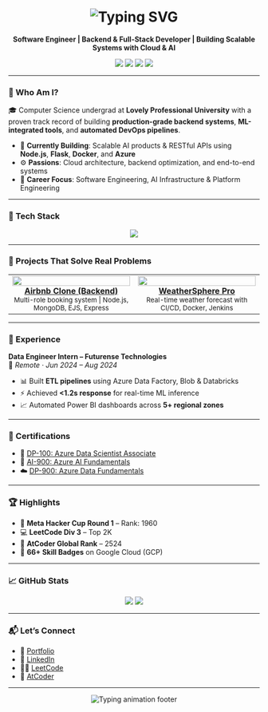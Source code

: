 <h1 align="center">
  <img src="https://readme-typing-svg.herokuapp.com?font=Fira+Code&size=28&duration=3000&pause=500&color=00FEEF&center=true&vCenter=true&width=800&lines=Hi+%F0%9F%91%8B%2C+I'm+Akshat+Srivastava;Software+Engineer+%7C+Backend+%2B+Data+Driven;Cloud+%7C+AI+%7C+DevOps+Builder" alt="Typing SVG" />
</h1>

<p align="center">
  <b>Software Engineer | Backend & Full-Stack Developer | Building Scalable Systems with Cloud & AI</b>
</p>

<p align="center">
  <a href="mailto:akshat201103@gmail.com"><img src="https://img.shields.io/badge/Gmail-akshat201103@gmail.com-red?style=flat-square&logo=gmail" /></a>
  <a href="https://linkedin.com/in/akshatsrivastava2011"><img src="https://img.shields.io/badge/LinkedIn-akshatsrivastava2011-blue?style=flat-square&logo=linkedin" /></a>
  <a href="https://akshat-srivastava-portfolio.vercel.app/"><img src="https://img.shields.io/badge/Portfolio-Visit-lightgrey?style=flat-square&logo=vercel" /></a>
  <a href="https://github.com/akshatsrivastavagit"><img src="https://img.shields.io/badge/GitHub-akshatsrivastavagit-black?style=flat-square&logo=github" /></a>
</p>

---

### 🚀 Who Am I?

🎓 Computer Science undergrad at **Lovely Professional University** with a proven track record of building **production-grade backend systems**, **ML-integrated tools**, and **automated DevOps pipelines**.

- 💼 **Currently Building**: Scalable AI products & RESTful APIs using **Node.js**, **Flask**, **Docker**, and **Azure**
- ⚙️ **Passions**: Cloud architecture, backend optimization, and end-to-end systems
- 🎯 **Career Focus**: Software Engineering, AI Infrastructure & Platform Engineering

---

### 🧰 Tech Stack

<p align="center">
  <img src="https://skillicons.dev/icons?i=python,cpp,java,js,react,nodejs,express,mongodb,mysql,flask,docker,azure,git,github,jenkins,tensorflow,pytorch,vscode,html,css" />
</p>

---

### 📸 Projects That Solve Real Problems

<table>
  <tr>
    <td width="50%" align="center">
      <a href="https://github.com/akshatsrivastavagit/airbnb-Backend">
        <img src="https://user-images.githubusercontent.com/91327969/244872282-78dce4f3-cf31-44a5-83c9-17c9ab9122ae.gif" width="100%" />
        <br />
        <b>Airbnb Clone (Backend)</b>
      </a>
      <br/>
      <sub>Multi-role booking system | Node.js, MongoDB, EJS, Express</sub>
    </td>
    <td width="50%" align="center">
      <a href="https://github.com/akshatsrivastavagit/weathersphere">
        <img src="https://user-images.githubusercontent.com/91327969/245031932-f924d23b-84e3-4b1c-a122-1f9bc5b347d2.gif" width="100%" />
        <br />
        <b>WeatherSphere Pro</b>
      </a>
      <br/>
      <sub>Real-time weather forecast with CI/CD, Docker, Jenkins</sub>
    </td>
  </tr>
</table>

---

### 💼 Experience

**Data Engineer Intern – Futurense Technologies**  
📍 *Remote · Jun 2024 – Aug 2024*  
- 📊 Built **ETL pipelines** using Azure Data Factory, Blob & Databricks  
- ⚡ Achieved **<1.2s response** for real-time ML inference  
- 📈 Automated Power BI dashboards across **5+ regional zones**

---

### 🧠 Certifications

- 🧠 [DP-100: Azure Data Scientist Associate](https://tinyurl.com/akshatdp100)  
- 🤖 [AI-900: Azure AI Fundamentals](https://tinyurl.com/akshatai900)  
- ☁️ [DP-900: Azure Data Fundamentals](https://tinyurl.com/akshatdp900)

---

### 🏆 Highlights

- 🧩 **Meta Hacker Cup Round 1** – Rank: 1960  
- 💻 **LeetCode Div 3** – Top 2K  
- 🧠 **AtCoder Global Rank** – 2524  
- 🏅 **66+ Skill Badges** on Google Cloud (GCP)

---

### 📈 GitHub Stats

<p align="center">
  <img src="https://github-readme-stats.vercel.app/api?username=akshatsrivastavagit&show_icons=true&theme=tokyonight&hide_border=true" />
  <img src="https://github-readme-streak-stats.herokuapp.com/?user=akshatsrivastavagit&theme=tokyonight&hide_border=true" />
</p>

---

### 📬 Let’s Connect

- 🔗 [Portfolio](https://akshat-srivastava-portfolio.vercel.app/)  
- 💼 [LinkedIn](https://linkedin.com/in/akshatsrivastava2011)  
- 👨‍💻 [LeetCode](https://leetcode.com/u/akninjacodes/)  
- 🎯 [AtCoder](https://atcoder.jp/users/akninjacodes)

---

<p align="center">
  <img src="https://readme-typing-svg.demolab.com?font=Fira+Code&size=24&pause=1000&color=9EE6FE&center=true&vCenter=true&width=600&lines=Building+with+clarity.;Scaling+with+purpose.;Fueled+by+curiosity+%E2%9C%A8" alt="Typing animation footer" />
</p>
